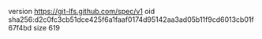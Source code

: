 version https://git-lfs.github.com/spec/v1
oid sha256:d2c0fc3cb51dce425f6a1faaf0174d95142aa3ad05b11f9cd6013cb01f67f4bd
size 619

